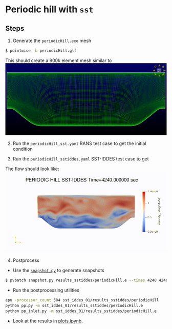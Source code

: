 # Periodic hill with `sst`

## Steps
1.  Generate the `periodicHill.exo` mesh
```bash
$ pointwise -b periodicHill.glf
```

This should create a 900k element mesh similar to  
![periodicHillMesh](../meshes/periodicHillMesh.png)

2.  Run the `periodicHill_sst.yaml` RANS test case to get the initial condition

3.  Run the `periodicHill_sstiddes.yaml` SST-IDDES test case to get 

The flow should look like:
![periodichill.gif](periodichill.gif)

4.  Postprocess  

- Use the [`snapshot.py`](../utilities/snapshot.py) to generate snapshots
```bash
$ pvbatch snapshot.py results_sstiddes/periodicHill.e --times 4240 4240.4 4240.8 4241.2 --outfile viz/snapshot
```
- Run the postprocessing utilities
```bash
epu -processor_count 384 sst_iddes_01/results_sstiddes/periodicHill
python pp.py -m sst_iddes_01/results_sstiddes/periodicHill.e
python pp_inlet.py -m sst_iddes_01/results_sstiddes/periodicHill.e
```

- Look at the results in [plots.ipynb](plots.ipynb).
